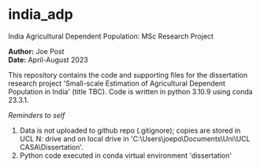 # india_adp
India Agricultural Dependent Population: MSc Research Project

**Author:** Joe Post  
**Date:** April-August 2023

This repository contains the code and supporting files for the dissertation research project 'Small-scale Estimation of Agricultural Dependent Population in India' (title TBC). Code is written in python 3.10.9 using conda 23.3.1. 

*Reminders to self*

1. Data is not uploaded to github repo (.gitignore); copies are stored in UCL N: drive and on local drive in 'C:\Users\joepo\Documents\Uni\UCL CASA\Dissertation'.
1. Python code executed in conda virtual environment 'dissertation'
